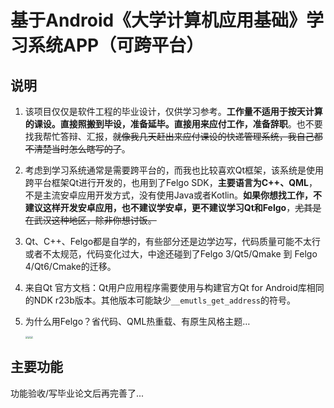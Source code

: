 # 基于Android《大学计算机应用基础》学习系统APP（可跨平台）

## 说明

1. 该项目仅仅是软件工程的毕业设计，仅供学习参考。**工作量不适用于按天计算的课设。直接照搬到毕设，准备延毕。直接用来应付工作，准备辞职**。也不要找我帮忙答辩、汇报，~~就像我几天赶出来应付课设的快递管理系统，我自己都不清楚当时怎么瞎写的了~~。

2. 考虑到学习系统通常是需要跨平台的，而我也比较喜欢Qt框架，该系统是使用跨平台框架Qt进行开发的，也用到了Felgo SDK，**主要语言为C++、QML**，不是主流安卓应用开发方式，没有使用Java或者Kotlin。**如果你想找工作，不建议这样开发安卓应用，也不建议学安卓，更不建议学习Qt和Felgo**，~~尤其是在武汉这种地区，除非你想讨饭。~~

3. Qt、C++、Felgo都是自学的，有些部分还是边学边写，代码质量可能不太行或者不太规范，代码变化过大，中途还碰到了Felgo 3/Qt5/Qmake 到 Felgo 4/Qt6/Cmake的迁移。

4. 来自Qt 官方文档：Qt用户应用程序需要使用与构建官方Qt for Android库相同的NDK r23b版本。其他版本可能缺少`__emutls_get_address`的符号。

5. 为什么用Felgo？省代码、QML热重载、有原生风格主题…

   <img src="/home/uwillno/Projects/LearningSystem/readmeResources/Felgo-Desktop.png" style="zoom: 25%;" /><img src="/home/uwillno/Projects/LearningSystem/readmeResources/Felgo-Android.png" style="zoom:25%;" /><img src="/home/uwillno/Projects/LearningSystem/readmeResources/Felgo-Desktop.png" style="zoom:25%;" />

   

   

## 主要功能

功能验收/写毕业论文后再完善了...
